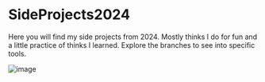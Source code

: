# SideProjects2024
Here you will find my side projects from 2024. Mostly thinks I do for fun and a little practice of thinks I learned. 
Explore the branches to see into specific tools.

![image](https://github.com/Sebraor/SideProjects2024/assets/137729465/ba4a6bdf-269d-4029-b8d6-714a290da8f6)
